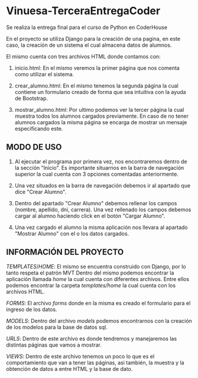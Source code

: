 # Vinuesa-TerceraEntregaCoder
Se realiza la entrega final para el curso de Python en CoderHouse

En el proyecto se utiliza Django para la creación de una pagina, en este caso, la creación de un sistema el cual almacena datos de alumnos.

El mismo cuenta con tres archivos HTML donde contamos con:

1. inicio.html: En el mismo veremos la primer página que nos comenta como utilizar el sistema.

2. crear_alumno.html: En el mismo tenemos la segunda página la cual contiene un formulario creado de forma que sea intuitiva con la ayuda de Bootstrap.

3. mostrar_alumno.html: Por ultimo podemos ver la tercer página la cual muestra todos los alumnos cargados previamente. En caso de no tener alumnos cargados la misma página se encarga de mostrar un mensaje especificando este.

## MODO DE USO

1. Al ejecutar el programa por primera vez, nos encontraremos dentro de la sección "Inicio". Es importante situarnos en la barra de navegación superior la cual cuenta con 3 opciones comentadas anteriormente.

2. Una vez situados en la barra de navegación debemos ir al apartado que dice "Crear Alumno".

3. Dentro del apartado "Crear Alumno" debemos rellenar los campos (nombre, apellido, dni, carrera). Una vez rellenado los campos debemos cargar al alumno haciendo click en el botón "Cargar Alumno".

4. Una vez cargado el alumno la misma aplicación nos llevara al apartado "Mostrar Alumno" con el o los datos cargados.

## INFORMACIÓN DEL PROYECTO
$TEMPLATES/HOME$: El mismo se encuentra construido con Django, por lo tanto respeta el patrón MVT
Dentro del mismo podemos encontrar la aplicación llamada *home* la cual cuenta con diferentes archivos. Entre ellos podemos encontrar la carpeta *templates/home* la cual cuenta con los archivos HTML.

$FORMS$:  El archivo *forms* donde en la misma es creado el formulario para el ingreso de los datos.

$MODELS$: Dentro del archivo *models* podemos encontrarnos con la creación de los modelos para la base de datos sql.

$URLS$: Dentro de este archivo es donde tendremos y manejaremos las distintas páginas que vamos a mostrar.

$VIEWS$: Dentro de este archivo tenemos un poco lo que es el comportamiento que van a tener las páginas, asi también, la muestra y la obtención de datos a entre HTML y la base de dato.


